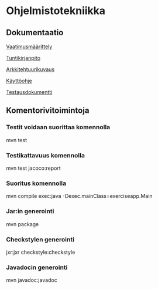 # Ohjelmistotekniikka
## Dokumentaatio
[Vaatimusmäärittely](https://github.com/tvaskisalo/ot-harjoitustyo/blob/master/dokumentaatio/vaatimusmaarittely.md)

[Tuntikirjanpito](https://github.com/tvaskisalo/ot-harjoitustyo/blob/master/dokumentaatio/tuntikirjanpito.md)

[Arkkitehtuurikuvaus](https://github.com/tvaskisalo/ot-harjoitustyo/blob/master/dokumentaatio/arkkitehtuuri.md)

[Käyttöohje](https://github.com/tvaskisalo/ot-harjoitustyo/blob/master/dokumentaatio/kayttoohje.md)

[Testausdokumentti](https://github.com/tvaskisalo/ot-harjoitustyo/blob/master/dokumentaatio/testaus.md)

## Komentorivitoimintoja

### Testit voidaan suorittaa komennolla 

mvn test

### Testikattavuus komennolla

mvn test jacoco:report

### Suoritus komennolla

mvn compile exec:java -Dexec.mainClass=exerciseapp.Main

### Jar:in generointi

mvn package

### Checkstylen generointi

jxr:jxr checkstyle:checkstyle

### Javadocin generointi

mvn javadoc:javadoc
